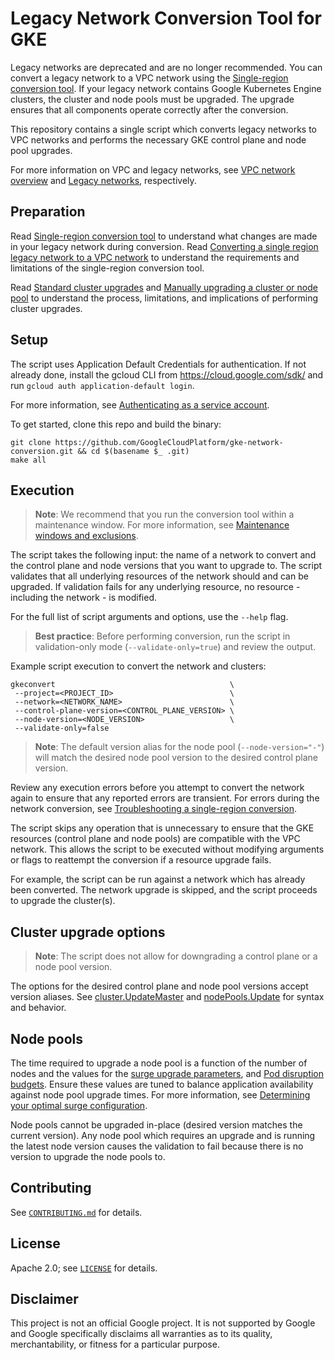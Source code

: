 # Legacy Network Conversion Tool for GKE

Legacy networks are deprecated and are no longer recommended. You can convert a
legacy network to a VPC network using the [Single-region conversion tool]. If your
legacy network contains Google Kubernetes Engine clusters, the cluster and node
pools must be upgraded. The upgrade ensures that all components operate correctly
after the conversion.

This repository contains a single script which converts legacy networks to VPC
networks and performs the necessary GKE control plane and node pool upgrades.

For more information on VPC and legacy networks, see [VPC network overview] and
[Legacy networks], respectively.

[VPC network overview]: https://cloud.google.com/vpc/docs/vpc
[Legacy networks]: https://cloud.google.com/vpc/docs/legacy

## Preparation

Read [Single-region conversion tool] to understand what changes are made in your
legacy network during conversion. Read [Converting a single region legacy network
to a VPC network] to understand the requirements and limitations of the single-region
conversion tool.

Read [Standard cluster upgrades] and [Manually upgrading a
cluster or node pool] to understand the process, limitations, and implications of performing cluster upgrades.

[Single-region conversion tool]: https://cloud.google.com/vpc/docs/legacy#single-region-conversion
[Converting a single region legacy network to a VPC network]: https://cloud.google.com/vpc/docs/using-legacy#convert
[Standard cluster upgrades]: https://cloud.google.com/kubernetes-engine/docs/concepts/cluster-upgrades
[Manually upgrading a cluster or node pool]: https://cloud.google.com/kubernetes-engine/docs/how-to/upgrading-a-cluster

## Setup

The script uses Application Default Credentials for authentication.
If not already done, install the gcloud CLI from <https://cloud.google.com/sdk/> and
run `gcloud auth application-default login`.

For more information, see [Authenticating as a service account].

To get started, clone this repo and build the binary:

```shell
git clone https://github.com/GoogleCloudPlatform/gke-network-conversion.git && cd $(basename $_ .git)
make all
```

[Authenticating as a service account]: https://cloud.google.com/docs/authentication/production

## Execution

> **Note**: We recommend that you run the conversion tool within a maintenance window.
> For more information, see [Maintenance windows and exclusions].

The script takes the following input: the name of a network to convert and the control
plane and node versions that you want to upgrade to. The script validates that all underlying
resources of the network should and can be upgraded. If validation fails for any underlying
resource, no resource - including the network - is modified.

For the full list of script arguments and options, use the `--help` flag.

> **Best practice**: Before performing conversion, run the script in validation-only
> mode (`--validate-only=true`) and review the output.

Example script execution to convert the network and clusters:

```shell
gkeconvert                                       \
 --project=<PROJECT_ID>                          \
 --network=<NETWORK_NAME>                        \
 --control-plane-version=<CONTROL_PLANE_VERSION> \
 --node-version=<NODE_VERSION>                   \
 --validate-only=false
```

> **Note**: The default version alias for the node pool (`--node-version="-"`) will
> match the desired node pool version to the desired control plane version.

Review any execution errors before you attempt to convert the network again to ensure
that any reported errors are transient. For errors during the network conversion, see
[Troubleshooting a single-region conversion].

The script skips any operation that is unnecessary to ensure that the GKE resources (control
plane and node pools) are compatible with the VPC network. This allows the script to be
executed without modifying arguments or flags to reattempt the conversion if a resource
upgrade fails.

For example, the script can be run against a network which has already been converted.
The network upgrade is skipped, and the script proceeds to upgrade the cluster(s).

[Troubleshooting a single-region conversion]: https://cloud.google.com/vpc/docs/using-legacy#troubleshooting
[Maintenance windows and exclusions]: https://cloud.google.com/kubernetes-engine/docs/concepts/maintenance-windows-and-exclusions

## Cluster upgrade options

> **Note**: The script does not allow for downgrading a control plane or a node pool version.

The options for the desired control plane and node pool versions accept version
aliases. See [cluster.UpdateMaster] and [nodePools.Update] for syntax and behavior.

[cluster.UpdateMaster]: https://cloud.google.com/kubernetes-engine/docs/reference/rest/v1/projects.locations.clusters/updateMaster
[nodePools.Update]: https://cloud.google.com/kubernetes-engine/docs/reference/rest/v1/projects.locations.clusters.nodePools/update

## Node pools

The time required to upgrade a node pool is a function of the number of nodes and
the values for the [surge upgrade parameters], and [Pod disruption budgets]. Ensure these
values are tuned to balance application availability against node pool upgrade times. For
more information, see [Determining your optimal surge configuration].

Node pools cannot be upgraded in-place (desired version matches the current version).
Any node pool which requires an upgrade and is running the latest node version causes
the validation to fail because there is no version to upgrade the node pools to.

[surge upgrade parameters]: https://cloud.google.com/kubernetes-engine/docs/how-to/upgrading-a-cluster#surge
[Pod disruption budgets]: https://kubernetes.io/docs/tasks/run-application/configure-pdb/
[Determining your optimal surge configuration]: https://cloud.google.com/kubernetes-engine/docs/concepts/cluster-upgrades#optimizing-surge

## Contributing

See [`CONTRIBUTING.md`](CONTRIBUTING.md) for details.

## License

Apache 2.0; see [`LICENSE`](LICENSE) for details.

## Disclaimer

This project is not an official Google project. It is not supported by
Google and Google specifically disclaims all warranties as to its quality,
merchantability, or fitness for a particular purpose.
